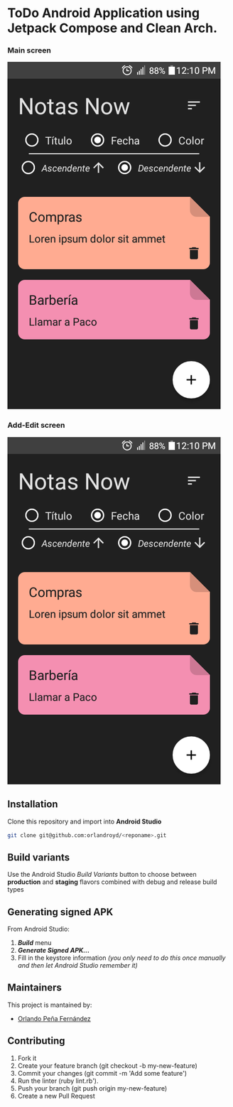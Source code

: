 # ToDo Android Application using Jetpack Compose and Clean Arch.

### Main screen
![Image](./Screenshots/001.png)

### Add-Edit screen
![Image](./Screenshots/001.png)

## Installation
Clone this repository and import into **Android Studio**
```bash
git clone git@github.com:orlandroyd/<reponame>.git
```

## Build variants
Use the Android Studio *Build Variants* button to choose between **production** and **staging** flavors combined with debug and release build types

## Generating signed APK
From Android Studio:
1. ***Build*** menu
2. ***Generate Signed APK...***
3. Fill in the keystore information *(you only need to do this once manually and then let Android Studio remember it)*

## Maintainers
This project is mantained by:
* [Orlando Peña Fernández](http://github.com/orlandroyd)

## Contributing
1. Fork it
2. Create your feature branch (git checkout -b my-new-feature)
3. Commit your changes (git commit -m 'Add some feature')
4. Run the linter (ruby lint.rb').
5. Push your branch (git push origin my-new-feature)
6. Create a new Pull Request